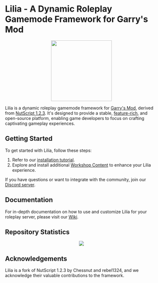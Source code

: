 # Lilia - A Dynamic Roleplay Gamemode Framework for Garry's Mod

<p align="center">
  <img src="https://i.imgur.com/2bByf9w.png" width="200">
</p>

Lilia is a dynamic roleplay gamemode framework for [Garry's Mod](https://gmod.facepunch.com/), derived from [NutScript 1.2.3](https://github.com/NutScript/NutScript). It's designed to provide a stable, [feature-rich](https://github.com/bleonheart/Lilia/wiki/Core-%E2%80%90-Lilia-Features), and open-source platform, enabling game developers to focus on crafting captivating gameplay experiences.

## Getting Started

To get started with Lilia, follow these steps:

1. Refer to our [installation tutorial](https://github.com/bleonheart/Lilia/wiki/Core-%E2%80%90-Installation-Tutorial).
2. Explore and install additional [Workshop Content](https://steamcommunity.com/sharedfiles/filedetails/?id=2959728255) to enhance your Lilia experience.

If you have questions or want to integrate with the community, join our [Discord server](https://discord.gg/jjrhyeuzYV).

## Documentation

For in-depth documentation on how to use and customize Lilia for your roleplay server, please visit our [Wiki](https://github.com/bleonheart/Lilia/wiki).

## Repository Statistics

<p align="center">
  <img src="https://repobeats.axiom.co/api/embed/660cce650311f7194a70c7b65fb5e33506950da8.svg">
</p>

## Acknowledgements

Lilia is a fork of NutScript 1.2.3 by Chessnut and rebel1324, and we acknowledge their valuable contributions to the framework.
